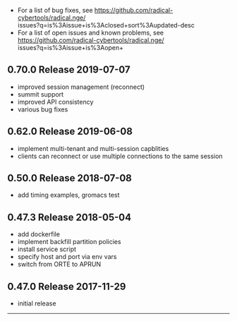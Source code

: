 
  - For a list of bug fixes, see
    https://github.com/radical-cybertools/radical.nge/ \
            issues?q=is%3Aissue+is%3Aclosed+sort%3Aupdated-desc
  - For a list of open issues and known problems, see
    https://github.com/radical-cybertools/radical.nge/ \
            issues?q=is%3Aissue+is%3Aopen+


0.70.0 Release                                                        2019-07-07
--------------------------------------------------------------------------------

  - improved session management (reconnect)
  - summit support
  - improved API consistency
  - various bug fixes

      
0.62.0 Release                                                        2019-06-08
--------------------------------------------------------------------------------

  - implement multi-tenant and multi-session capblities
  - clients can reconnect or use multiple connections to the same session


0.50.0 Release                                                        2018-07-08
--------------------------------------------------------------------------------

  - add timing examples, gromacs test


0.47.3 Release                                                        2018-05-04
--------------------------------------------------------------------------------

  - add dockerfile
  - implement backfill partition policies
  - install service script
  - specify host and port via env vars
  - switch from ORTE to APRUN


0.47.0 Release                                                        2017-11-29
--------------------------------------------------------------------------------

  - initial release


--------------------------------------------------------------------------------

